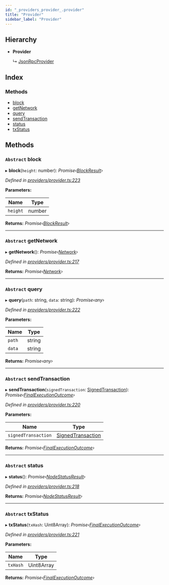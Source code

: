 ```yaml
---
id: "_providers_provider_.provider"
title: "Provider"
sidebar_label: "Provider"
---
```


## Hierarchy

* **Provider**

  ↳ [JsonRpcProvider](_providers_json_rpc_provider_.jsonrpcprovider.md)

## Index

### Methods

* [block](_providers_provider_.provider.md#abstract-block)
* [getNetwork](_providers_provider_.provider.md#abstract-getnetwork)
* [query](_providers_provider_.provider.md#abstract-query)
* [sendTransaction](_providers_provider_.provider.md#abstract-sendtransaction)
* [status](_providers_provider_.provider.md#abstract-status)
* [txStatus](_providers_provider_.provider.md#abstract-txstatus)

## Methods

### `Abstract` block

▸ **block**(`height`: number): *Promise‹[BlockResult](../interfaces/_providers_provider_.blockresult.md)›*

*Defined in [providers/provider.ts:223](https://github.com/nearprotocol/nearlib/blob/8f79950/src.ts/providers/provider.ts#L223)*

**Parameters:**

Name | Type |
------ | ------ |
`height` | number |

**Returns:** *Promise‹[BlockResult](../interfaces/_providers_provider_.blockresult.md)›*

___

### `Abstract` getNetwork

▸ **getNetwork**(): *Promise‹[Network](../interfaces/_utils_network_.network.md)›*

*Defined in [providers/provider.ts:217](https://github.com/nearprotocol/nearlib/blob/8f79950/src.ts/providers/provider.ts#L217)*

**Returns:** *Promise‹[Network](../interfaces/_utils_network_.network.md)›*

___

### `Abstract` query

▸ **query**(`path`: string, `data`: string): *Promise‹any›*

*Defined in [providers/provider.ts:222](https://github.com/nearprotocol/nearlib/blob/8f79950/src.ts/providers/provider.ts#L222)*

**Parameters:**

Name | Type |
------ | ------ |
`path` | string |
`data` | string |

**Returns:** *Promise‹any›*

___

### `Abstract` sendTransaction

▸ **sendTransaction**(`signedTransaction`: [SignedTransaction](_transaction_.signedtransaction.md)): *Promise‹[FinalExecutionOutcome](../interfaces/_providers_provider_.finalexecutionoutcome.md)›*

*Defined in [providers/provider.ts:220](https://github.com/nearprotocol/nearlib/blob/8f79950/src.ts/providers/provider.ts#L220)*

**Parameters:**

Name | Type |
------ | ------ |
`signedTransaction` | [SignedTransaction](_transaction_.signedtransaction.md) |

**Returns:** *Promise‹[FinalExecutionOutcome](../interfaces/_providers_provider_.finalexecutionoutcome.md)›*

___

### `Abstract` status

▸ **status**(): *Promise‹[NodeStatusResult](../interfaces/_providers_provider_.nodestatusresult.md)›*

*Defined in [providers/provider.ts:218](https://github.com/nearprotocol/nearlib/blob/8f79950/src.ts/providers/provider.ts#L218)*

**Returns:** *Promise‹[NodeStatusResult](../interfaces/_providers_provider_.nodestatusresult.md)›*

___

### `Abstract` txStatus

▸ **txStatus**(`txHash`: Uint8Array): *Promise‹[FinalExecutionOutcome](../interfaces/_providers_provider_.finalexecutionoutcome.md)›*

*Defined in [providers/provider.ts:221](https://github.com/nearprotocol/nearlib/blob/8f79950/src.ts/providers/provider.ts#L221)*

**Parameters:**

Name | Type |
------ | ------ |
`txHash` | Uint8Array |

**Returns:** *Promise‹[FinalExecutionOutcome](../interfaces/_providers_provider_.finalexecutionoutcome.md)›*
